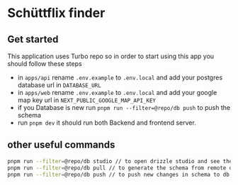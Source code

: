 # Schüttflix finder

## Get started

This application uses Turbo repo so in order to start using this app you should follow these steps

- in `apps/api` rename `.env.example` to `.env.local` and add your postgres database url in `DATABASE_URL`
- in `apps/web` rename `.env.example` to `.env.local` and add your google map key url in `NEXT_PUBLIC_GOOGLE_MAP_API_KEY`
- if you Database is new run `pnpm run --filter=@repo/db push` to push the schema
- run `pnpm dev` it should run both Backend and frontend server.

## other useful commands

```bash
pnpm run --filter=@repo/db studio // to open drizzle studio and see the data but you need connectionString in `drizzle.config.ts`
pnpm run --filter=@repo/db pull // to generate the schema from remote db
pnpm run --filter=@repo/db push // to push new changes in schema to db
```
